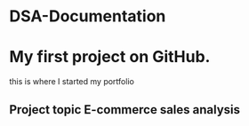 # DSA-Documentation
# My first project on GitHub. 

this is where I started my portfolio

## Project topic E-commerce sales analysis
